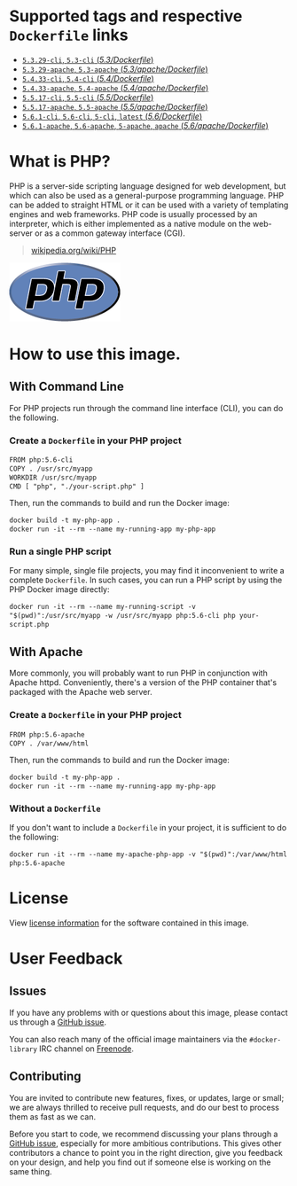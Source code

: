 # Supported tags and respective `Dockerfile` links

- [`5.3.29-cli`, `5.3-cli` (*5.3/Dockerfile*)](https://github.com/docker-library/php/blob/7819c242fd0521684b31ff0b33707132ca1bd9c6/5.3/Dockerfile)
- [`5.3.29-apache`, `5.3-apache` (*5.3/apache/Dockerfile*)](https://github.com/docker-library/php/blob/7819c242fd0521684b31ff0b33707132ca1bd9c6/5.3/apache/Dockerfile)
- [`5.4.33-cli`, `5.4-cli` (*5.4/Dockerfile*)](https://github.com/docker-library/php/blob/fbac56b1889188f9dd5d124a0fefca7aa1058aa2/5.4/Dockerfile)
- [`5.4.33-apache`, `5.4-apache` (*5.4/apache/Dockerfile*)](https://github.com/docker-library/php/blob/fbac56b1889188f9dd5d124a0fefca7aa1058aa2/5.4/apache/Dockerfile)
- [`5.5.17-cli`, `5.5-cli` (*5.5/Dockerfile*)](https://github.com/docker-library/php/blob/fbac56b1889188f9dd5d124a0fefca7aa1058aa2/5.5/Dockerfile)
- [`5.5.17-apache`, `5.5-apache` (*5.5/apache/Dockerfile*)](https://github.com/docker-library/php/blob/fbac56b1889188f9dd5d124a0fefca7aa1058aa2/5.5/apache/Dockerfile)
- [`5.6.1-cli`, `5.6-cli`, `5-cli`, `latest` (*5.6/Dockerfile*)](https://github.com/docker-library/php/blob/7819c242fd0521684b31ff0b33707132ca1bd9c6/5.6/Dockerfile)
- [`5.6.1-apache`, `5.6-apache`, `5-apache`, `apache` (*5.6/apache/Dockerfile*)](https://github.com/docker-library/php/blob/7819c242fd0521684b31ff0b33707132ca1bd9c6/5.6/apache/Dockerfile)

# What is PHP?

PHP is a server-side scripting language designed for web development, but which
can also be used as a general-purpose programming language. PHP can be added to
straight HTML or it can be used with a variety of templating engines and web
frameworks. PHP code is usually processed by an interpreter, which is either
implemented as a native module on the web-server or as a common gateway
interface (CGI).

> [wikipedia.org/wiki/PHP](http://en.wikipedia.org/wiki/PHP)

![logo](https://raw.githubusercontent.com/docker-library/docs/master/php/logo.png)

# How to use this image.

## With Command Line

For PHP projects run through the command line interface (CLI), you can do the
following.

### Create a `Dockerfile` in your PHP project

    FROM php:5.6-cli
    COPY . /usr/src/myapp
    WORKDIR /usr/src/myapp
    CMD [ "php", "./your-script.php" ]

Then, run the commands to build and run the Docker image:

    docker build -t my-php-app .
    docker run -it --rm --name my-running-app my-php-app

### Run a single PHP script

For many simple, single file projects, you may find it inconvenient to write a
complete `Dockerfile`. In such cases, you can run a PHP script by using the PHP
Docker image directly:

    docker run -it --rm --name my-running-script -v "$(pwd)":/usr/src/myapp -w /usr/src/myapp php:5.6-cli php your-script.php

## With Apache

More commonly, you will probably want to run PHP in conjunction with Apache
httpd. Conveniently, there's a version of the PHP container that's packaged with
the Apache web server.

### Create a `Dockerfile` in your PHP project

    FROM php:5.6-apache
    COPY . /var/www/html

Then, run the commands to build and run the Docker image:

    docker build -t my-php-app .
    docker run -it --rm --name my-running-app my-php-app

### Without a `Dockerfile`

If you don't want to include a `Dockerfile` in your project, it is sufficient to
do the following:

    docker run -it --rm --name my-apache-php-app -v "$(pwd)":/var/www/html php:5.6-apache

# License

View [license information](http://php.net/license/)
for the software contained in this image.

# User Feedback

## Issues

If you have any problems with or questions about this image, please contact us
 through a [GitHub issue](https://github.com/docker-library/php/issues).

You can also reach many of the official image maintainers via the
`#docker-library` IRC channel on [Freenode](https://freenode.net).

## Contributing

You are invited to contribute new features, fixes, or updates, large or small;
we are always thrilled to receive pull requests, and do our best to process them
as fast as we can.

Before you start to code, we recommend discussing your plans 
through a [GitHub issue](https://github.com/docker-library/php/issues), especially for more ambitious
contributions. This gives other contributors a chance to point you in the right
direction, give you feedback on your design, and help you find out if someone
else is working on the same thing.
